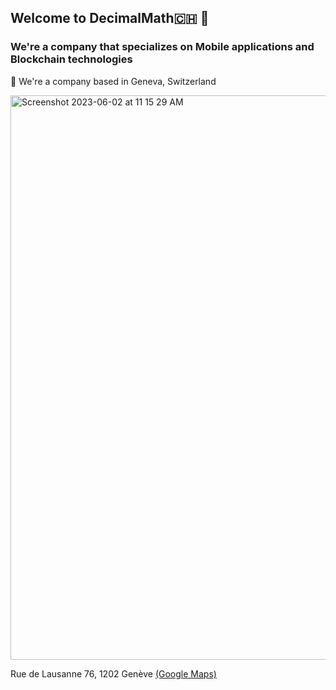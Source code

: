 ## Welcome to DecimalMath🇨🇭 👋

### We're a company that specializes on Mobile applications and Blockchain technologies

📍 We're a company based in Geneva, Switzerland

<img width="903" alt="Screenshot 2023-06-02 at 11 15 29 AM" src="https://github.com/decimalMath/.github/assets/532450/4cf833a1-56f8-4e80-ab69-354b3b64c18a">

Rue de Lausanne 76, 1202 Genève [(Google Maps)](https://goo.gl/maps/m6x5obKEV6q8TH2YA)

